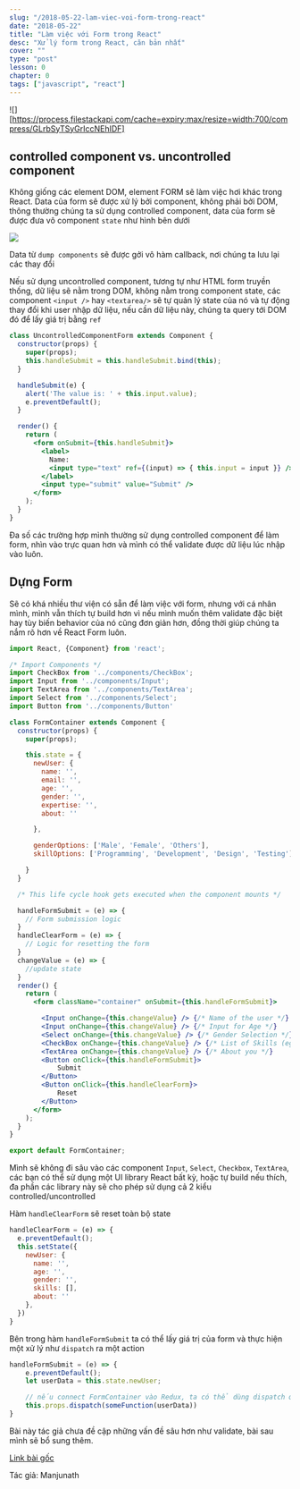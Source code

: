 ```yaml
---
slug: "/2018-05-22-lam-viec-voi-form-trong-react"
date: "2018-05-22"
title: "Làm việc với Form trong React"
desc: "Xử lý form trong React, căn bản nhất"
cover: ""
type: "post"
lesson: 0
chapter: 0
tags: ["javascript", "react"]
---
```


![][https://process.filestackapi.com/cache=expiry:max/resize=width:700/compress/GLrbSyTSyGrIccNEhIDF]

## controlled component vs. uncontrolled component

Không giống các element DOM, element FORM sẽ làm việc hơi khác trong React. Data của form sẽ được xử lý bởi component, không phải bởi DOM, thông thường chúng ta sử dụng controlled component, data của form sẽ được đưa vô component `state` như hình bên dưới

![](https://process.filestackapi.com/cache=expiry:max/Qb7pi8kTzenybAUcijaB)

Data từ `dump components` sẽ được gởi vô hàm callback, nơi chúng ta lưu lại các thay đổi

Nếu sử dụng uncontrolled component, tương tự như HTML form truyền thống, dữ liệu sẽ nằm trong DOM, không nằm trong component state, các component `<input />` hay `<textarea/>` sẽ tự quản lý state của nó và tự động thay đổi khi user nhập dữ liệu, nếu cần dữ liệu này, chúng ta query tới DOM đó để lấy giá trị bằng `ref`

```jsx
class UncontrolledComponentForm extends Component {
  constructor(props) {
    super(props);
    this.handleSubmit = this.handleSubmit.bind(this);
  }

  handleSubmit(e) {
    alert('The value is: ' + this.input.value);
    e.preventDefault();
  }

  render() {
    return (
      <form onSubmit={this.handleSubmit}>
        <label>
          Name:
          <input type="text" ref={(input) => { this.input = input }} />
        </label>
        <input type="submit" value="Submit" />
      </form>
    );
  }
}
```

Đa số các trường hợp mình thường sử dụng controlled component để làm form, nhìn vào trực quan hơn và mình có thể validate được dữ liệu lúc nhập vào luôn.


## Dựng Form

Sẽ có khá nhiều thư viện có sẵn để làm việc với form, nhưng với cá nhân mình, mình vẫn thích tự build hơn vì nếu mình muốn thêm validate đặc biệt hay tùy biến behavior của nó cũng đơn giản hơn, đồng thời giúp chúng ta nắm rõ hơn về React Form luôn.

```jsx
import React, {Component} from 'react';  

/* Import Components */
import CheckBox from '../components/CheckBox';  
import Input from '../components/Input';  
import TextArea from '../components/TextArea';  
import Select from '../components/Select';
import Button from '../components/Button'

class FormContainer extends Component {  
  constructor(props) {
    super(props);

    this.state = {
      newUser: {
        name: '',
        email: '',
        age: '',
        gender: '',
        expertise: '',
        about: ''

      },

      genderOptions: ['Male', 'Female', 'Others'],
      skillOptions: ['Programming', 'Development', 'Design', 'Testing']

    }
  }

  /* This life cycle hook gets executed when the component mounts */

  handleFormSubmit = (e) => {
    // Form submission logic
  }
  handleClearForm = (e) => {
    // Logic for resetting the form
  }
  changeValue = (e) => {
    //update state
  }
  render() {
    return (
      <form className="container" onSubmit={this.handleFormSubmit}>

        <Input onChange={this.changeValue} /> {/* Name of the user */}
        <Input onChange={this.changeValue} /> {/* Input for Age */} 
        <Select onChange={this.changeValue} /> {/* Gender Selection */}
        <CheckBox onChange={this.changeValue} /> {/* List of Skills (eg. Programmer, developer) */}
        <TextArea onChange={this.changeValue} /> {/* About you */}
        <Button onClick={this.handleFormSubmit}>
            Submit
        </Button>
        <Button onClick={this.handleClearForm}>
            Reset
        </Button>
      </form>
    );
  }
}

export default FormContainer;
```

Mình sẽ không đi sâu vào các component `Input`, `Select`, `Checkbox`, `TextArea`, các bạn có thể sử dụng một UI library React bất kỳ, hoặc tự build nếu thích, đa phần các library này sẽ cho phép sử dụng cả 2 kiểu controlled/uncontrolled

Hàm `handleClearForm` sẽ reset toàn bộ state

```jsx
handleClearForm = (e) => {
  e.preventDefault();
  this.setState({ 
    newUser: {
      name: '',
      age: '',
      gender: '',
      skills: [],
      about: ''
    },
  })
}
```


Bên trong hàm `handleFormSubmit` ta có thể lấy giá trị của form và thực hiện một xử lý như `dispatch` ra một action

```jsx
handleFormSubmit = (e) => {
    e.preventDefault();
    let userData = this.state.newUser;

    // nếu connect FormContainer vào Redux, ta có thể dùng dispatch ở đây
    this.props.dispatch(someFunction(userData))
}   
```

Bài này tác giả chưa đề cập những vấn đề sâu hơn như validate, bài sau mình sẽ bổ sung thêm.


[Link bài gốc](https://www.codementor.io/blizzerand/building-forms-using-react-everything-you-need-to-know-iz3eyoq4y)

Tác giả: Manjunath